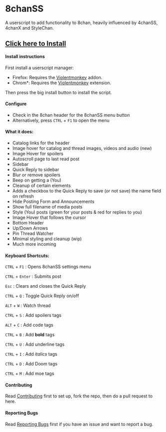 # 8chanSS

A userscript to add functionality to 8chan, heavily influenced by 4chanSS, 4chanX and StyleChan.

## [Click here to Install](https://github.com/otacoo/8chanSS/raw/refs/heads/main/builds/8chanSS.user.js)


#### Install instructions

First install a userscript manager:
- Firefox: Requires the [Violentmonkey](https://addons.mozilla.org/en-US/firefox/addon/violentmonkey/) addon.
- Chrom*: Requires the [Violentmonkey](https://chromewebstore.google.com/detail/violentmonkey/jinjaccalgkegednnccohejagnlnfdag/) extension.

Then press the big install button to install the script.


#### Configure
- Check in the 8chan header for the 8chanSS menu button
- Alternatively, press `CTRL` + `F1` to open the menu


#### What it does:
- Catalog links for the header
- Image hover for catalog and thread images, videos and audio (new)
- Image Hover for spoilers
- Autoscroll page to last read post
- Sidebar
- Quick Reply to sidebar
- Blur or remove spoilers
- Beep on getting a (You)
- Cleanup of certain elements
- Adds a checkbox to the Quick Reply to save (or not save) the name field on refresh
- Hide Posting Form and Announcements
- Show full filename of media posts
- Style (You) posts (green for your posts & red for replies to you)
- Image Hover that follows the cursor
- Bottom Header
- Up/Down Arrows
- Pin Thread Watcher
- Minimal styling and cleanup (wip)
- Much more incoming

#### Keyboard Shortcuts:

`CTRL` + `F1` : Opens 8chanSS settings menu

`CTRL` + `Enter` : Submits post

`Esc` : Clears and closes the Quick Reply

`CTRL` + `Q` : Toggle Quick Reply on/off

`ALT` + `W` : Watch thread

`CTRL` + `S` : Add spoilers tags

`ALT` + `C` : Add code tags

`CTRL` + `B` : Add **bold** tags

`CTRL` + `U` : Add underline tags

`CTRL` + `I` : Add *italics* tags

`CTRL` + `D` : Add Doom tags

`CTRL` + `M` : Add moe tags



#### Contributing
Read [Contributing](https://github.com/otacoo/8chanSS/blob/main/CONTRIBUTING.md#development--contribution) first to set up, fork the repo, then do a pull request to here.

#### Reporting Bugs

Read [Reporting Bugs](https://github.com/otacoo/8chanSS/blob/main/CONTRIBUTING.md#reporting-bugs-and-suggestions) first if you have an issue and want to report a bug.

